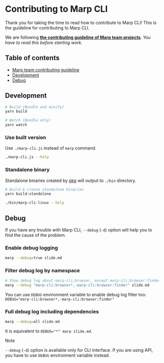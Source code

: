 # Contributing to Marp CLI

Thank you for taking the time to read how to contribute to Marp CLI! This is the guideline for contributing to Marp CLI.

We are following [**the contributing guideline of Marp team projects**][team-contributing-guideline]. _You have to read this before starting work._

[team-contributing-guideline]: https://github.com/marp-team/.github/blob/master/CONTRIBUTING.md

## Table of contents

- [Marp team contributing guideline][team-contributing-guideline]
- [Development](#development)
- [Debug](#debug)

## Development

```bash
# Build (Bundle and minify)
yarn build

# Watch (Bundle only)
yarn watch
```

### Use built version

Use `./marp-cli.js` instead of `marp` command.

```bash
./marp-cli.js --help
```

### Standalone binary

Standalone binaries created by [pkg](https://github.com/zeit/pkg) will output to `./bin` directory.

```bash
# Build & create standalone binaries
yarn build:standalone
```

```bash
./bin/marp-cli-linux --help
```

## Debug

If you have any trouble with Marp CLI, `--debug` (`-d`) option will help you to find the cause of the problem.

### Enable debug logging

```bash
marp --debug=true slide.md
```

### Filter debug log by namespace

```bash
# Show debug log about marp-cli:browser, except marp-cli:browser:finder
marp --debug "marp-cli:browser*,-marp-cli:browser:finder" slide.md
```

You can use `DEBUG` environment variable to enable debug log filter too: `DEBUG="marp-cli:browser*,-marp-cli:browser:finder"`

### Full debug log including dependencies

```bash
marp --debug=all slide.md
```

It is equivalent to `DEBUG="*" marp slide.md`.

> [!NOTE]
>
> `--debug` (`-d`) option is available only for CLI interface. If you are using API, you have to use `DEBUG` environment variable instead.

